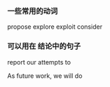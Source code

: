 
### 一些常用的动词

propose
explore
exploit
consider

### 可以用在 结论中的句子

report our attempts to

As future work, we will do

